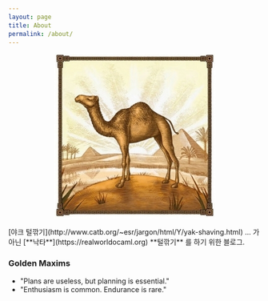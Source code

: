 ```yaml
---
layout: page
title: About
permalink: /about/
---
```

 <p align="center"><img src="/assets/img/caml.jpg"/> </p>
 [야크
 털깎기](http://www.catb.org/~esr/jargon/html/Y/yak-shaving.html)
 ... 가 아닌 [**낙타**](https://realworldocaml.org) **털깎기** 를 하기 위한 블로그.


### Golden Maxims
 + "Plans are useless, but planning is essential."
 + "Enthusiasm is common. Endurance is rare."
